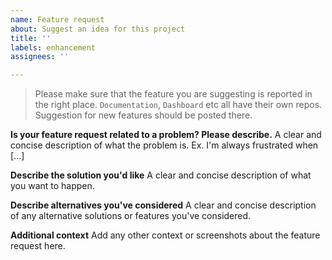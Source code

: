 ```yaml
---
name: Feature request
about: Suggest an idea for this project
title: ''
labels: enhancement
assignees: ''

---
```


> Please make sure that the feature you are suggesting is reported in the right place. `Documentation`, `Dashboard` etc all have their own repos. Suggestion for new features should be posted there. 

**Is your feature request related to a problem? Please describe.**
A clear and concise description of what the problem is. Ex. I'm always frustrated when [...]

**Describe the solution you'd like**
A clear and concise description of what you want to happen.

**Describe alternatives you've considered**
A clear and concise description of any alternative solutions or features you've considered.

**Additional context**
Add any other context or screenshots about the feature request here.
